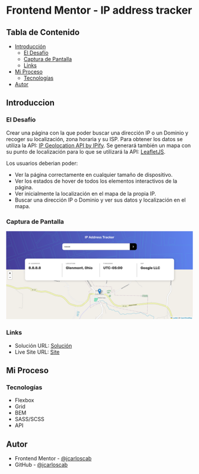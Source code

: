 # Frontend Mentor - IP address tracker

## Tabla de Contenido

- [Introducción](#introduccion)
  - [El Desafío](#el-desafío)
  - [Captura de Pantalla](#captura-de-pantalla)
  - [Links](#links)
- [Mi Proceso](#mi-proceso)
  - [Tecnologías](#tecnologías)
- [Autor](#autor)

## Introduccion

### El Desafío

Crear una página con la que poder buscar una dirección IP o un Dominio y recoger su localización, zona horaria y su ISP. Para obtener los datos se utiliza la API: [IP Geolocation API by IPify](https://geo.ipify.org/). Se generará también un mapa con su punto de localización para lo que se utilizará la API: [LeafletJS](https://leafletjs.com/).

Los usuarios deberian poder:

- Ver la página correctamente en cualquier tamaño de dispositivo.
- Ver los estados de hover de todos los elementos interactivos de la página.
- Ver inicialmente la localización en el mapa de la propia IP.
- Buscar una dirección IP o Dominio y ver sus datos y localización en el mapa.

### Captura de Pantalla

![](./public/assets/img/screenshot.png)

### Links

- Solución URL: [Solución](https://www.frontendmentor.io/solutions/ipaddresstracker-api-3oMO6sLs-1)
- Live Site URL: [Site](https://jcarloscab.github.io/ip-address-tracker-master/)

## Mi Proceso

### Tecnologías

- Flexbox
- Grid
- BEM
- SASS/SCSS
- API

## Autor

- Frontend Mentor - [@jcarloscab](https://www.frontendmentor.io/profile/jcarloscab)
- GitHub - [@jcarloscab](https://github.com/jcarloscab)
